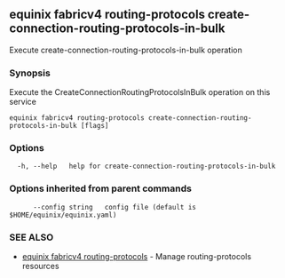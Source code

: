 ## equinix fabricv4 routing-protocols create-connection-routing-protocols-in-bulk

Execute create-connection-routing-protocols-in-bulk operation

### Synopsis

Execute the CreateConnectionRoutingProtocolsInBulk operation on this service

```
equinix fabricv4 routing-protocols create-connection-routing-protocols-in-bulk [flags]
```

### Options

```
  -h, --help   help for create-connection-routing-protocols-in-bulk
```

### Options inherited from parent commands

```
      --config string   config file (default is $HOME/equinix/equinix.yaml)
```

### SEE ALSO

* [equinix fabricv4 routing-protocols](equinix_fabricv4_routing-protocols.md)	 - Manage routing-protocols resources

